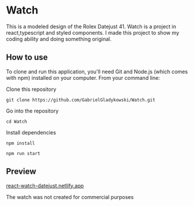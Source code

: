 # Watch

This is a modeled design of the Rolex Datejust 41. Watch is a project in react,typescript and styled components. I made this project to show my coding ability and doing something original.

## How to use

To clone and run this application, you'll need Git and Node.js (which comes with npm) installed on your computer.
From your command line:

Clone this repository

```sz
git clone https://github.com/GabrielGladykowski/Watch.git
```

Go into the repository

```sz
cd Watch
```

Install dependencies

```sz
npm install
```

```sz
npm run start
```

## Preview

[react-watch-datejust.netlify.app](https://react-watch-datejust.netlify.app)

The watch was not created for commercial purposes
